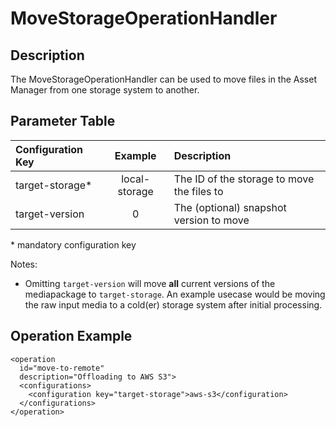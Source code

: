# MoveStorageOperationHandler

## Description
The MoveStorageOperationHandler can be used to move files in the Asset Manager from one storage system to another.

## Parameter Table

|Configuration Key|Example           |Description                                       |
|:----------------|:----------------:|:-------------------------------------------------|
|target-storage*  |local-storage     |The ID of the storage to move the files to        |
|target-version   |0                 |The (optional) snapshot version to move           |

\* mandatory configuration key

Notes:

* Omitting `target-version` will move **all** current versions of the mediapackage to `target-storage`.  An example
  usecase would be moving the raw input media to a cold(er) storage system after initial processing.

## Operation Example

    <operation
      id="move-to-remote"
      description="Offloading to AWS S3">
      <configurations>
        <configuration key="target-storage">aws-s3</configuration>
      </configurations>
    </operation>
